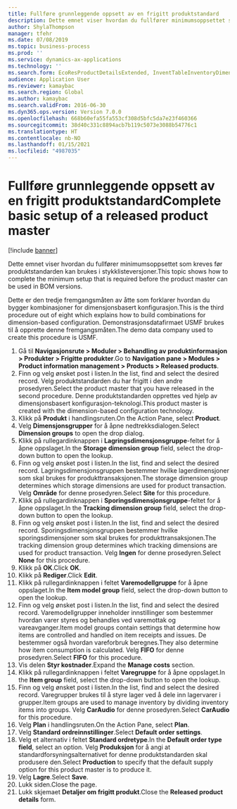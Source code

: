 ```yaml
---
title: Fullføre grunnleggende oppsett av en frigitt produktstandard
description: Dette emnet viser hvordan du fullfører minimumsoppsettet som kreves før produktstandarden kan brukes i stykklisteversjoner.
author: ShylaThompson
manager: tfehr
ms.date: 07/08/2019
ms.topic: business-process
ms.prod: ''
ms.service: dynamics-ax-applications
ms.technology: ''
ms.search.form: EcoResProductDetailsExtended, InventTableInventoryDimensionGroups, InventItemOrderSetup
audience: Application User
ms.reviewer: kamaybac
ms.search.region: Global
ms.author: kamaybac
ms.search.validFrom: 2016-06-30
ms.dyn365.ops.version: Version 7.0.0
ms.openlocfilehash: 668b60efa55fa553cf308d5bfc5da7e23f460366
ms.sourcegitcommit: 38d40c331c8894acb7b119c5073e3088b54776c1
ms.translationtype: HT
ms.contentlocale: nb-NO
ms.lasthandoff: 01/15/2021
ms.locfileid: "4987035"
---
```

# <a name="complete-basic-setup-of-a-released-product-master"></a><span data-ttu-id="39fae-103">Fullføre grunnleggende oppsett av en frigitt produktstandard</span><span class="sxs-lookup"><span data-stu-id="39fae-103">Complete basic setup of a released product master</span></span>

[!include [banner](../../includes/banner.md)]

<span data-ttu-id="39fae-104">Dette emnet viser hvordan du fullfører minimumsoppsettet som kreves før produktstandarden kan brukes i stykklisteversjoner.</span><span class="sxs-lookup"><span data-stu-id="39fae-104">This topic shows how to complete the minimum setup that is required before the product master can be used in BOM versions.</span></span>

<span data-ttu-id="39fae-105">Dette er den tredje fremgangsmåten av åtte som forklarer hvordan du bygger kombinasjoner for dimensjonsbasert konfigurasjon.</span><span class="sxs-lookup"><span data-stu-id="39fae-105">This is the third procedure out of eight which explains how to build combinations for dimension-based configuration.</span></span> <span data-ttu-id="39fae-106">Demonstrasjonsdatafirmaet USMF brukes til å opprette denne fremgangsmåten.</span><span class="sxs-lookup"><span data-stu-id="39fae-106">The demo data company used to create this procedure is USMF.</span></span>

1. <span data-ttu-id="39fae-107">Gå til **Navigasjonsrute > Moduler > Behandling av produktinformasjon > Produkter > Frigitte produkter**.</span><span class="sxs-lookup"><span data-stu-id="39fae-107">Go to **Navigation pane > Modules > Product information management > Products > Released products**.</span></span>
2. <span data-ttu-id="39fae-108">Finn og velg ønsket post i listen.</span><span class="sxs-lookup"><span data-stu-id="39fae-108">In the list, find and select the desired record.</span></span> <span data-ttu-id="39fae-109">Velg produktstandarden du har frigitt i den andre prosedyren.</span><span class="sxs-lookup"><span data-stu-id="39fae-109">Select the product master that you have released in the second procedure.</span></span> <span data-ttu-id="39fae-110">Denne produktstandarden opprettes ved hjelp av dimensjonsbasert konfigurasjon-teknologi.</span><span class="sxs-lookup"><span data-stu-id="39fae-110">This product master is created with the dimension-based configuration technology.</span></span>  
3. <span data-ttu-id="39fae-111">Klikk på **Produkt** i handlingsruten.</span><span class="sxs-lookup"><span data-stu-id="39fae-111">On the Action Pane, select **Product**.</span></span>
4. <span data-ttu-id="39fae-112">Velg **Dimensjonsgrupper** for å åpne nedtrekksdialogen.</span><span class="sxs-lookup"><span data-stu-id="39fae-112">Select **Dimension groups** to open the drop dialog.</span></span>
5. <span data-ttu-id="39fae-113">Klikk på rullegardinknappen i **Lagringsdimensjonsgruppe**-feltet for å åpne oppslaget.</span><span class="sxs-lookup"><span data-stu-id="39fae-113">In the **Storage dimension group** field, select the drop-down button to open the lookup.</span></span>
6. <span data-ttu-id="39fae-114">Finn og velg ønsket post i listen.</span><span class="sxs-lookup"><span data-stu-id="39fae-114">In the list, find and select the desired record.</span></span> <span data-ttu-id="39fae-115">Lagringsdimensjonsgruppen bestemmer hvilke lagerdimensjoner som skal brukes for produkttransaksjonen.</span><span class="sxs-lookup"><span data-stu-id="39fae-115">The storage dimension group determines which storage dimensions are used for product transaction.</span></span> <span data-ttu-id="39fae-116">Velg **Område** for denne prosedyren.</span><span class="sxs-lookup"><span data-stu-id="39fae-116">Select **Site** for this procedure.</span></span>  
7. <span data-ttu-id="39fae-117">Klikk på rullegardinknappen i **Sporingsdimensjonsgruppe**-feltet for å åpne oppslaget.</span><span class="sxs-lookup"><span data-stu-id="39fae-117">In the **Tracking dimension group** field, select the drop-down button to open the lookup.</span></span>
8. <span data-ttu-id="39fae-118">Finn og velg ønsket post i listen.</span><span class="sxs-lookup"><span data-stu-id="39fae-118">In the list, find and select the desired record.</span></span> <span data-ttu-id="39fae-119">Sporingsdimensjonsgruppen bestemmer hvilke sporingsdimensjoner som skal brukes for produkttransaksjonen.</span><span class="sxs-lookup"><span data-stu-id="39fae-119">The tracking dimension group determines which tracking dimensions are used for product transaction.</span></span> <span data-ttu-id="39fae-120">Velg **Ingen** for denne prosedyren.</span><span class="sxs-lookup"><span data-stu-id="39fae-120">Select **None** for this procedure.</span></span>  
9. <span data-ttu-id="39fae-121">Klikk på **OK**.</span><span class="sxs-lookup"><span data-stu-id="39fae-121">Click **OK**.</span></span>
10. <span data-ttu-id="39fae-122">Klikk på **Rediger**.</span><span class="sxs-lookup"><span data-stu-id="39fae-122">Click **Edit**.</span></span>
11. <span data-ttu-id="39fae-123">Klikk på rullegardinknappen i feltet **Varemodellgruppe** for å åpne oppslaget.</span><span class="sxs-lookup"><span data-stu-id="39fae-123">In the **Item model group** field, select the drop-down button to open the lookup.</span></span>
12. <span data-ttu-id="39fae-124">Finn og velg ønsket post i listen.</span><span class="sxs-lookup"><span data-stu-id="39fae-124">In the list, find and select the desired record.</span></span> <span data-ttu-id="39fae-125">Varemodellgrupper inneholder innstillinger som bestemmer hvordan varer styres og behandles ved varemottak og vareavganger.</span><span class="sxs-lookup"><span data-stu-id="39fae-125">Item model groups contain settings that determine how items are controlled and handled on item receipts and issues.</span></span> <span data-ttu-id="39fae-126">De bestemmer også hvordan vareforbruk beregnes.</span><span class="sxs-lookup"><span data-stu-id="39fae-126">They also determine how item consumption is calculated.</span></span> <span data-ttu-id="39fae-127">Velg **FIFO** for denne prosedyren.</span><span class="sxs-lookup"><span data-stu-id="39fae-127">Select **FIFO** for this procedure.</span></span>  
13. <span data-ttu-id="39fae-128">Vis delen **Styr kostnader**.</span><span class="sxs-lookup"><span data-stu-id="39fae-128">Expand the **Manage costs** section.</span></span>
14. <span data-ttu-id="39fae-129">Klikk på rullegardinknappen i feltet **Varegruppe** for å åpne oppslaget.</span><span class="sxs-lookup"><span data-stu-id="39fae-129">In the **Item group** field, select the drop-down button to open the lookup.</span></span>
15. <span data-ttu-id="39fae-130">Finn og velg ønsket post i listen.</span><span class="sxs-lookup"><span data-stu-id="39fae-130">In the list, find and select the desired record.</span></span> <span data-ttu-id="39fae-131">Varegrupper brukes til å styre lager ved å dele inn lagervarer i grupper.</span><span class="sxs-lookup"><span data-stu-id="39fae-131">Item groups are used to manage inventory by dividing inventory items into groups.</span></span> <span data-ttu-id="39fae-132">Velg **CarAudio** for denne prosedyren.</span><span class="sxs-lookup"><span data-stu-id="39fae-132">Select **CarAudio** for this procedure.</span></span>  
16. <span data-ttu-id="39fae-133">Velg **Plan** i handlingsruten.</span><span class="sxs-lookup"><span data-stu-id="39fae-133">On the Action Pane, select **Plan**.</span></span>
17. <span data-ttu-id="39fae-134">Velg **Standard ordreinnstillinger**.</span><span class="sxs-lookup"><span data-stu-id="39fae-134">Select **Default order settings**.</span></span>
18. <span data-ttu-id="39fae-135">Velg et alternativ i feltet **Standard ordretype**.</span><span class="sxs-lookup"><span data-stu-id="39fae-135">In the **Default order type field**, select an option.</span></span> <span data-ttu-id="39fae-136">Velg **Produksjon** for å angi at standardforsyningsalternativet for denne produktstandarden skal produsere den.</span><span class="sxs-lookup"><span data-stu-id="39fae-136">Select **Production** to specify that the default supply option for this product master is to produce it.</span></span>  
19. <span data-ttu-id="39fae-137">Velg **Lagre**.</span><span class="sxs-lookup"><span data-stu-id="39fae-137">Select **Save**.</span></span>
20. <span data-ttu-id="39fae-138">Lukk siden.</span><span class="sxs-lookup"><span data-stu-id="39fae-138">Close the page.</span></span>
21. <span data-ttu-id="39fae-139">Lukk skjemaet **Detaljer om frigitt produkt**.</span><span class="sxs-lookup"><span data-stu-id="39fae-139">Close the **Released product details** form.</span></span>

